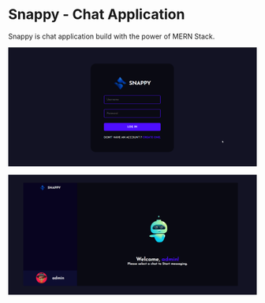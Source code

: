 # Snappy - Chat Application 
Snappy is chat application build with the power of MERN Stack. 

![login page](./images/snappy_login.png)

![home page](./images/snappy.png)

